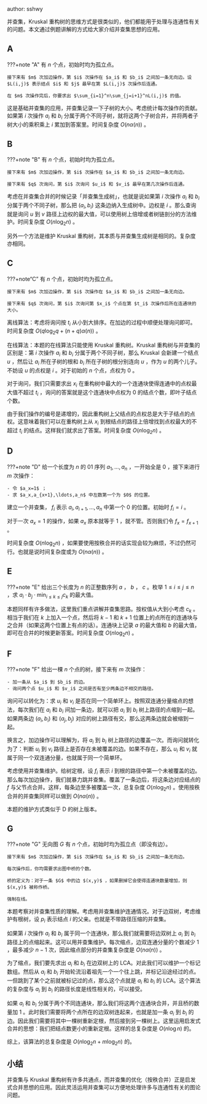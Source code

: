 author: sshwy

并查集，Kruskal 重构树的思维方式是很类似的，他们都能用于处理与连通性有关的问题。本文通过例题讲解的方式给大家介绍并查集思想的应用。

## A

???+note "A"
    有 $n$ 个点，初始时均为孤立点。
    
    接下来有 $m$ 次加边操作，第 $i$ 次操作在 $a_i$ 和 $b_i$ 之间加一条无向边。设 $L(i,j)$ 表示结点 $i$ 和 $j$ 最早在第 $L(i,j)$ 次操作后连通。
    
    在 $m$ 次操作完后，你要求出 $\sum_{i=1}^n\sum_{j=i+1}^nL(i,j)$ 的值。

这是基础并查集的应用，并查集记录一下子树的大小。考虑统计每次操作的贡献。如果第 $i$ 次操作 $a_i$ 和 $b_i$ 分属于两个不同子树，就将这两个子树合并，并将两者子树大小的乘积乘上 $i$ 累加到答案里。时间复杂度 $O(n\alpha(n))$ 。

## B

???+note "B"
    有 $n$ 个点，初始时均为孤立点。
    
    接下来有 $m$ 次加边操作，第 $i$ 次操作在 $a_i$ 和 $b_i$ 之间加一条无向边。
    
    接下来有 $q$ 次询问，第 $i$ 次询问 $u_i$ 和 $v_i$ 最早在第几次操作后连通。

考虑在并查集合并的时候记录「并查集生成树」，也就是说如果第 $i$ 次操作 $a_i$ 和 $b_i$ 分属于两个不同子树，那么把 $(a_i,b_i)$ 这条边纳入生成树中。边权是 $i$ 。那么查询就是询问 $u$ 到 $v$ 路径上边权的最大值，可以使用树上倍增或者树链剖分的方法维护。时间复杂度 $O(n\log_2n)$ 。

另外一个方法是维护 Kruskal 重构树，其本质与并查集生成树是相同的。复杂度亦相同。

## C

???+note“C”
    有 $n$ 个点，初始时均为孤立点。

    接下来有 $m$ 次加边操作，第 $i$ 次操作在 $a_i$ 和 $b_i$ 之间加一条无向边。

    接下来有 $q$ 次询问，第 $i$ 次询问第 $x_i$ 个点在第 $t_i$ 次操作后所在连通块的大小。

离线算法：考虑将询问按 $t_i$ 从小到大排序。在加边的过程中顺便处理询问即可。时间复杂度 $O(q\log_2q+(n+q)\alpha(n))$ 。

在线算法：本题的在线算法只能使用 Kruskal 重构树。Kruskal 重构树与并查集的区别是：第 $i$ 次操作 $a_i$ 和 $b_i$ 分属于两个不同子树，那么 Kruskal 会新建一个结点 $u$ ，然后让 $a_i$ 所在子树的根和 $b_i$ 所在子树的根分别连向 $u$ ，作为 $u$ 的两个儿子。不妨设 $u$ 的点权是 $i$ 。对于初始的 $n$ 个点，点权为 $0$ 。

对于询问，我们只需要求出 $x_i$ 在重构树中最大的一个连通块使得连通中的点权最大值不超过 $t_i$ ，询问的答案就是这个连通块中点权为 $0$ 的结点个数，即叶子结点个数。

由于我们操作的编号是递增的，因此重构树上父结点的点权总是大于子结点的点权。这意味着我们可以在重构树上从 $x_i$ 到根结点的路径上倍增找到点权最大的不超过 $t_i$ 的结点。这样我们就求出了答案。时间复杂度 $O(n\log_2n)$ 。

## D

???+note "D"
    给一个长度为 $n$ 的 01 序列 $a_1,\ldots,a_n$ ，一开始全是 $0$ ，接下来进行 $m$ 次操作：
    
    - 令 $a_x=1$ ；
    - 求 $a_x,a_{x+1},\ldots,a_n$ 中左数第一个为 $0$ 的位置。

建立一个并查集， $f_i$ 表示 $a_i,a_{i+1},\ldots,a_n$ 中第一个 $0$ 的位置。初始时 $f_i=i$ 。

对于一次 $a_x=1$ 的操作，如果 $a_x$ 原本就等于 $1$ ，就不管。否则我们令 $f_x=f_{x+1}$ 。

时间复杂度 $O(n\log_2n)$ ，如果要使用按秩合并的话实现会较为麻烦，不过仍然可行。也就是说时间复杂度或为 $O(n\alpha(n))$ 。

## E

???+note "E"
    给出三个长度为 $n$ 的正整数序列 $a$ ， $b$ ， $c$ 。枚举 $1\le i\le j\le n$ ，求 $a_i\cdot b_j\cdot \min_{i\le k\le j}c_k$ 的最大值。

本题同样有许多做法，这里我们重点讲解并查集思路。按权值从大到小考虑 $c_k$ 。相当于我们在 $k$ 上加入一个点，然后将 $k-1$ 和 $k+1$ 位置上的点所在的连通块与之合并（如果这两个位置上有点的话）。连通块上记录 $a$ 的最大值和 $b$ 的最大值，即可在合并的时候更新答案。时间复杂度 $O(n\log_2n)$ 。

## F

???+note "F"
    给出一棵 $n$ 个点的树，接下来有 $m$ 次操作：
    
    - 加一条从 $a_i$ 到 $b_i$ 的边。
    - 询问两个点 $u_i$ 和 $v_i$ 之间是否有至少两条边不相交的路径。

询问可以转化为：求 $u_i$ 和 $v_i$ 是否在同一个简单环上。按照双连通分量缩点的想法，每次我们在 $a_i$ 和 $b_i$ 间加一条边，就可以把 $a_i$ 到 $b_i$ 树上路径的点缩到一起。如果两条边 $(a_i,b_i)$ 和 $(a_j,b_j)$ 对应的树上路径有交，那么这两条边就会被缩到一起。

换言之，加边操作可以理解为，将 $a_i$ 到 $b_i$ 树上路径的边覆盖一次。而询问就转化为了：判断 $u_i$ 到 $v_i$ 路径上是否存在未被覆盖的边。如果不存在，那么 $u_i$ 和 $v_i$ 就属于同一个双连通分量，也就属于同一个简单环。

考虑使用并查集维护。给树定根，设 $f_i$ 表示 $i$ 到根的路径中第一个未被覆盖的边。那么每次加边操作，我们就暴力跳并查集。覆盖了一条边后，将这条边对应结点的 $f$ 与父节点合并。这样，每条边至多被覆盖一次，总复杂度 $O(n\log_2n)$ 。使用按秩合并的并查集同样可以做到 $O(n\alpha(n))$ 。

本题的维护方式类似于 D 的树上版本。

## G

???+note "G"
    无向图 $G$ 有 $n$ 个点，初始时均为孤立点（即没有边）。
    
    接下来有 $m$ 次加边操作，第 $i$ 次操作在 $a_i$ 和 $b_i$ 之间加一条无向边。
    
    每次操作后，你均需要求出图中桥的个数。
    
    桥的定义为：对于一条 $G$ 中的边 $(x,y)$ ，如果删掉它会使得连通块数量增加，则 $(x,y)$ 被称作桥。
    
    强制在线。

本题考察对并查集性质的理解。考虑用并查集维护连通情况。对于边双树，考虑维护有根树，设 $p_i$ 表示结点 $i$ 的父亲。也就是不带路径压缩的并查集。

如果第 $i$ 次操作 $a_i$ 和 $b_i$ 属于同一个连通块，那么我们就需要将边双树上 $a_i$ 到 $b_i$ 路径上的点缩起来。这可以用并查集维护。每次缩点，边双连通分量的个数减少 $1$ ，最多减少 $n-1$ 次，因此缩点部分的并查集复杂度是 $O(n\alpha(n))$ 。

为了缩点，我们要先求出 $a_i$ 和 $b_i$ 在边双树上的 LCA。对此我们可以维护一个标记数组。然后从 $a_i$ 和 $b_i$ 开始轮流沿着祖先一个一个往上跳，并标记沿途经过的点。一但跳到了某个之前就被标记过的点，那么这个点就是 $a_i$ 和 $b_i$ 的 LCA。这个算法的复杂度与 $a_i$ 到 $b_i$ 的路径长度是线性相关的，可以接受。

如果 $a_i$ 和 $b_i$ 分属于两个不同连通块，那么我们将这两个连通块合并，并且桥的数量加 $1$ 。此时我们需要将两个点所在的边双树连起来，也就是加一条 $a_i$ 到 $b_i$ 的边。因此我们需要将其中一棵树重新定根，然后接到另一棵树上。这里运用启发式合并的思想：我们把结点数更小的重新定根。这样的总复杂度是 $O(n\log n)$ 的。

综上，该算法的总复杂度是 $O(n\log_2n+m\log_2n)$ 的。

## 小结

并查集与 Kruskal 重构树有许多共通点，而并查集的优化（按秩合并）正是启发式合并思想的应用。因此灵活运用并查集可以方便地处理许多与连通性有关的图论问题。
